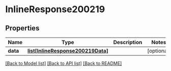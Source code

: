 # InlineResponse200219

## Properties
Name | Type | Description | Notes
------------ | ------------- | ------------- | -------------
**data** | [**list[InlineResponse200219Data]**](InlineResponse200219Data.md) |  | [optional] 

[[Back to Model list]](../README.md#documentation-for-models) [[Back to API list]](../README.md#documentation-for-api-endpoints) [[Back to README]](../README.md)

